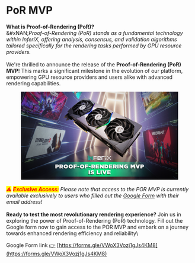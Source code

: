 # PoR MVP

**What is Proof-of-Rendering (PoR)?**\
&#xNAN;_&#x50;roof-of-Rendering (PoR) stands as a fundamental technology within InferiX, offering analysis, consensus, and validation algorithms tailored specifically for the rendering tasks performed by GPU resource providers._\
\
We're thrilled to announce the release of the **Proof-of-Rendering (PoR) MVP**! This marks a significant milestone in the evolution of our platform, empowering GPU resource providers and users alike with advanced rendering capabilities.

<figure><img src="../.gitbook/assets/proof of rendering.png" alt=""><figcaption></figcaption></figure>

_<mark style="color:red;background-color:yellow;">⚠</mark> <mark style="color:red;background-color:yellow;"></mark><mark style="color:red;background-color:yellow;">**Exclusive Access:**</mark>_ _Please note that access to the POR MVP is currently available exclusively to users who filled out the_ [_Google Form_](https://forms.gle/VWoX3Vozj1gJs4KM8) _with their email address!_\
\
**Ready to test the most revolutionary rendering experience?** Join us in exploring the power of Proof-of-Rendering (PoR) technology. Fill out the Google form now to gain access to the POR MVP and embark on a journey towards enhanced rendering efficiency and reliability\


Google Form link [👉](https://emojipedia.org/backhand-index-pointing-right) [https://forms.gle/VWoX3Vozj1gJs4KM8](https://forms.gle/VWoX3Vozj1gJs4KM8)
